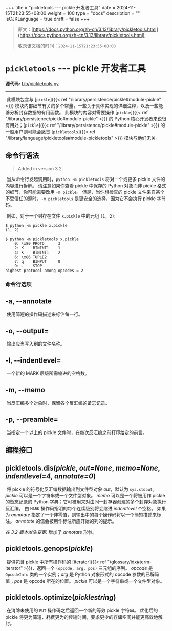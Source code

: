 +++
title = "pickletools --- pickle 开发者工具"
date = 2024-11-15T21:23:55+08:00
weight = 100
type = "docs"
description = ""
isCJKLanguage = true
draft = false
+++

> 原文：[https://docs.python.org/zh-cn/3.13/library/pickletools.html](https://docs.python.org/zh-cn/3.13/library/pickletools.html)
>
> 收录该文档的时间：`2024-11-15T21:23:55+08:00`

# `pickletools` --- pickle 开发者工具

**源代码:** [Lib/pickletools.py](https://github.com/python/cpython/tree/3.13/Lib/pickletools.py)

------

​	此模块包含与 [`pickle`]({{< ref "/library/persistence/pickle#module-pickle" >}}) 模块内部细节有关的多个常量，一些关于具体实现的详细注释，以及一些能够分析封存数据的有用函数。 此模块的内容对需要操作 [`pickle`]({{< ref "/library/persistence/pickle#module-pickle" >}}) 的 Python 核心开发者来说很有用处；[`pickle`]({{< ref "/library/persistence/pickle#module-pickle" >}}) 的一般用户则可能会感觉 [`pickletools`]({{< ref "/library/language/pickletools#module-pickletools" >}}) 模块与他们无关。



## 命令行语法

> Added in version 3.2.
>

​	当从命令行发起调用时，`python -m pickletools` 将对一个或更多 pickle 文件的内容进行拆解。 请注意如果你查看 pickle 中保存的 Python 对象而非 pickle 格式的细节，你可能需要改用 `-m pickle`。 但是，当你想检查的 pickle 文件来自某个不受信任的源时，`-m pickletools` 是更安全的选择，因为它不会执行 pickle 字节码。

​	例如，对于一个封存在文件 `x.pickle` 中的元组 `(1, 2)`:

```
$ python -m pickle x.pickle
(1, 2)

$ python -m pickletools x.pickle
    0: \x80 PROTO      3
    2: K    BININT1    1
    4: K    BININT1    2
    6: \x86 TUPLE2
    7: q    BINPUT     0
    9: .    STOP
highest protocol among opcodes = 2
```

### 命令行选项

## **-a**, **--annotate**

​	使用简短的操作码描述来标注每一行。

## **-o**, **--output**=<file>

​	输出应当写入到的文件名称。

## **-l**, **--indentlevel**=<num>

​	一个新的 MARK 层级所需缩进的空格数。

## **-m**, **--memo**

​	当反汇编多个对象时，保留各个反汇编的备忘记录。

## **-p**, **--preamble**=<preamble>

​	当指定一个以上的 pickle 文件时，在每次反汇编之前打印给定的前言。

## 编程接口

## pickletools.**dis**(*pickle*, *out=None*, *memo=None*, *indentlevel=4*, *annotate=0*)

​	将 pickle 的符号化反汇编数据输出到文件型对象 *out*，默认为 `sys.stdout`。 *pickle* 可以是一个字符串或一个文件型对象。 *memo* 可以是一个将被用作 pickle 的备忘记录的 Python 字典；它可被用来对由同一封存器创建的多个封存对象执行反汇编。 由 `MARK` 操作码指明的每个连续级别将会缩进 *indentlevel* 个空格。 如果为 *annotate* 指定了一个非零值，则输出中的每个操作码将以一个简短描述来标注。 *annotate* 的值会被用作标注所应开始的列的提示。

*在 3.2 版本发生变更:* 增加了 *annotate* 形参。

## pickletools.**genops**(*pickle*)

​	提供包含 pickle 中所有操作码的 [iterator]({{< ref "/glossary/idx#term-iterator" >}})，返回一个 `(opcode, arg, pos)` 三元组的序列。 *opcode* 是 `OpcodeInfo` 类的一个实例；*arg* 是 Python 对象形式的 opcode 参数的已解码值；*pos* 是 opcode 所在的位置。 *pickle* 可以是一个字符串或一个文件型对象。

## pickletools.**optimize**(*picklestring*)

​	在消除未使用的 `PUT` 操作码之后返回一个新的等效 pickle 字符串。 优化后的 pickle 将更为简短，耗费更为的传输时间，要求更少的存储空间并能更高效地解封。
